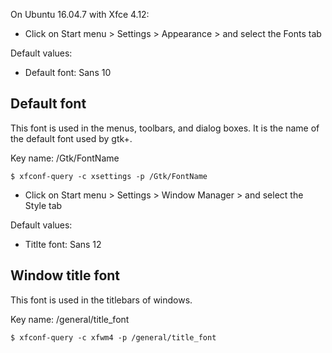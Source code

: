 On Ubuntu 16.04.7 with Xfce 4.12:

- Click on Start menu > Settings > Appearance > and select the Fonts tab

Default values:

- Default font: Sans 10

## Default font

This font is used in the menus, toolbars, and dialog boxes. It is the
name of the default font used by gtk+.

Key name: /Gtk/FontName

```
$ xfconf-query -c xsettings -p /Gtk/FontName
```

- Click on Start menu > Settings > Window Manager > and select the Style tab

Default values:

- Titlte font: Sans 12

## Window title font

This font is used in the titlebars of windows.

Key name: /general/title_font

```
$ xfconf-query -c xfwm4 -p /general/title_font
```
